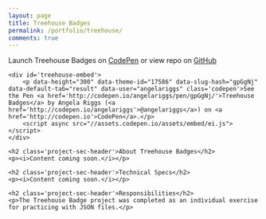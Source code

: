 ```yaml
---
layout: page
title: Treehouse Badges
permalink: /portfolio/treehouse/
comments: true
---
```

<div class='add-pad'>  
	<p>Launch Treehouse Badges on <a class='res-link' href='http://codepen.io/angelariggs/full/gpGgNj/' target='blank'>CodePen</a> or view repo on <a class='res-link' href='https://github.com/angelariggs/treehouse-badges' target='blank'>GitHub</a></p>

	<div id='treehouse-embed'>
		<p data-height="300" data-theme-id="17586" data-slug-hash="gpGgNj" data-default-tab="result" data-user="angelariggs" class='codepen'>See the Pen <a href='http://codepen.io/angelariggs/pen/gpGgNj/'>Treehouse Badges</a> by Angela Riggs (<a href='http://codepen.io/angelariggs'>@angelariggs</a>) on <a href='http://codepen.io'>CodePen</a>.</p>
		<script async src="//assets.codepen.io/assets/embed/ei.js"></script>
	</div>

	<h2 class='project-sec-header'>About Treehouse Badges</h2>
	<p><i>Content coming soon.</i></p>

	<h2 class='project-sec-header'>Technical Specs</h2>
	<p><i>Content coming soon.</i></p>

	<h2 class='project-sec-header'>Responsibilities</h2>
	<p>The Treehouse Badge project was completed as an individual exercise for practicing with JSON files.</p>
</div>